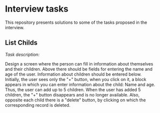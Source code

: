 # Interview tasks

This repository presents solutions to some of the tasks proposed in the interview.

## List Childs

<em>Task description:</em>

Design a screen where the person can fill in information about themselves and their children.
Above there should be fields for entering the name and age of the user.
Information about children should be entered below. Initially, the user sees only the "+" button, when you click on it, a block appears in which you can enter information about the child: Name and age. Thus, the user can add up to 5 children. When the user has added 5 children, the "+" button disappears and is no longer available. Also, opposite each child there is a "delete" button, by clicking on which the corresponding record is deleted.
